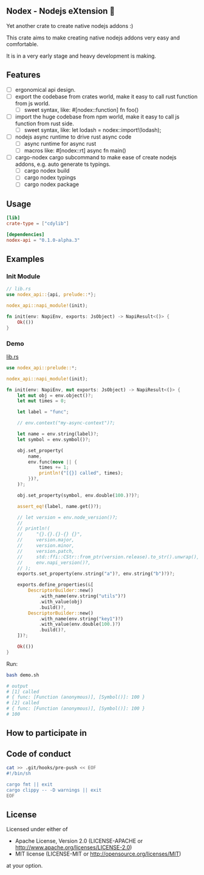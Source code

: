 ## Nodex - Nodejs eXtension 🥳

Yet another crate to create native nodejs addons :)

This crate aims to make creating native nodejs addons very easy and comfortable.

It is in a very early stage and heavy development is making.

## Features

- [ ] ergonomical api design.
- [ ] export the codebase from crates world, make it easy to call rust function from js world.
    - [ ] sweet syntax, like: #[nodex::function] fn foo()
- [ ] import the huge codebase from npm world, make it easy to call js function from rust side.
    - [ ] sweet syntax, like: let lodash = nodex::import!(lodash);
- [ ] nodejs async runtime to drive rust async code
    - [ ] async runtime for async rust
    - [ ] macros like: #[nodex::rt] async fn main()
- [ ] cargo-nodex cargo subcommand to make ease of create nodejs addons, e.g. auto generate ts typings.
    - [ ] cargo nodex build
    - [ ] cargo nodex typings
    - [ ] cargo nodex package

## Usage

```toml
[lib]
crate-type = ["cdylib"]

[dependencies]
nodex-api = "0.1.0-alpha.3"
```

## Examples

### Init Module

```rust
// lib.rs
use nodex_api::{api, prelude::*};

nodex_api::napi_module!(init);

fn init(env: NapiEnv, exports: JsObject) -> NapiResult<()> {
    Ok(())
}
```

### Demo

[lib.rs](./examples/demo/src/lib.rs)

```rust
use nodex_api::prelude::*;

nodex_api::napi_module!(init);

fn init(env: NapiEnv, mut exports: JsObject) -> NapiResult<()> {
    let mut obj = env.object()?;
    let mut times = 0;

    let label = "func";

    // env.context("my-async-context")?;

    let name = env.string(label)?;
    let symbol = env.symbol()?;

    obj.set_property(
        name,
        env.func(move || {
            times += 1;
            println!("[{}] called", times);
        })?,
    )?;

    obj.set_property(symbol, env.double(100.)?)?;

    assert_eq!(label, name.get()?);

    // let version = env.node_version()?;
    //
    // println!(
    //     "{}.{}.{}-{} {}",
    //     version.major,
    //     version.minor,
    //     version.patch,
    //     std::ffi::CStr::from_ptr(version.release).to_str().unwrap(),
    //     env.napi_version()?,
    // );
    exports.set_property(env.string("a")?, env.string("b")?)?;

    exports.define_properties(&[
        DescriptorBuilder::new()
            .with_name(env.string("utils")?)
            .with_value(obj)
            .build()?,
        DescriptorBuilder::new()
            .with_name(env.string("key1")?)
            .with_value(env.double(100.)?)
            .build()?,
    ])?;

    Ok(())
}
```

Run:

```bash
bash demo.sh

# output
# [1] called
# { func: [Function (anonymous)], [Symbol()]: 100 }
# [2] called
# { func: [Function (anonymous)], [Symbol()]: 100 }
# 100
```

## How to participate in

## Code of conduct

```bash
cat >> .git/hooks/pre-push << EOF
#!/bin/sh

cargo fmt || exit
cargo clippy -- -D warnings || exit
EOF
```

## License

Licensed under either of

- Apache License, Version 2.0 (LICENSE-APACHE or http://www.apache.org/licenses/LICENSE-2.0)
- MIT license (LICENSE-MIT or http://opensource.org/licenses/MIT)

at your option.

